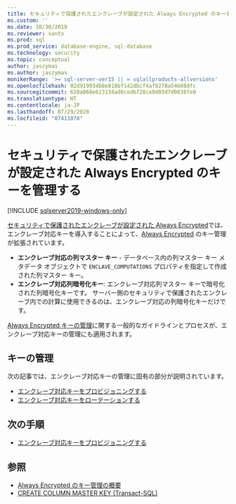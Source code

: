 ```yaml
---
title: セキュリティで保護されたエンクレーブが設定された Always Encrypted のキーを管理する | Microsoft Docs
ms.custom: ''
ms.date: 10/30/2019
ms.reviewer: vanto
ms.prod: sql
ms.prod_service: database-engine, sql-database
ms.technology: security
ms.topic: conceptual
author: jaszymas
ms.author: jaszymas
monikerRange: '>= sql-server-ver15 || = sqlallproducts-allversions'
ms.openlocfilehash: 02d919934b8e918bf142dbcf4af8278a54608dfc
ms.sourcegitcommit: 620a868e623134ad6ced6728ce9d03d7d0038fe0
ms.translationtype: HT
ms.contentlocale: ja-JP
ms.lasthandoff: 07/29/2020
ms.locfileid: "87411078"
---
```

# <a name="manage-keys-for-always-encrypted-with-secure-enclaves"></a>セキュリティで保護されたエンクレーブが設定された Always Encrypted のキーを管理する
[!INCLUDE [sqlserver2019-windows-only](../../../includes/applies-to-version/sqlserver2019-windows-only.md)]

[セキュリティで保護されたエンクレーブが設定された Always Encrypted](always-encrypted-enclaves.md)では、エンクレーブ対応キーを導入することによって、[Always Encrypted](always-encrypted-database-engine.md) のキー管理が拡張されています。 

- **エンクレーブ対応の列マスター キー** - データベース内の列マスター キー メタデータ オブジェクトで `ENCLAVE_COMPUTATIONS` プロパティを指定して作成された列マスター キー。 
- **エンクレーブ対応列暗号化キー**: エンクレーブ対応列マスター キーで暗号化された列暗号化キーです。 サーバー側のセキュリティで保護されたエンクレーブ内での計算に使用できるのは、エンクレーブ対応の列暗号化キーだけです。 

[Always Encrypted キーの管理](overview-of-key-management-for-always-encrypted.md)に関する一般的なガイドラインとプロセスが、エンクレーブ対応キーの管理にも適用されます。 

## <a name="managing-keys"></a>キーの管理

次の記事では、エンクレーブ対応キーの管理に固有の部分が説明されています。

- [エンクレーブ対応キーをプロビジョニングする](always-encrypted-enclaves-provision-keys.md)
- [エンクレーブ対応キーをローテーションする](always-encrypted-enclaves-rotate-keys.md)

## <a name="next-steps"></a>次の手順
- [エンクレーブ対応キーをプロビジョニングする](always-encrypted-enclaves-provision-keys.md)

## <a name="see-also"></a>参照  
- [Always Encrypted のキー管理の概要](overview-of-key-management-for-always-encrypted.md)
- [CREATE COLUMN MASTER KEY (Transact-SQL)](../../../t-sql/statements/create-column-master-key-transact-sql.md)
